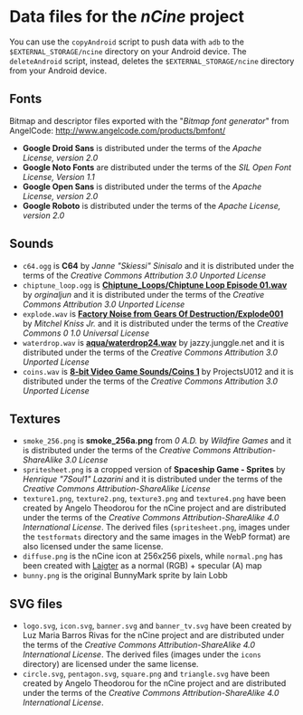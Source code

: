 # Data files for the *nCine* project

You can use the `copyAndroid` script to push data with `adb` to the `$EXTERNAL_STORAGE/ncine` directory on your Android device.
The `deleteAndroid` script, instead, deletes the `$EXTERNAL_STORAGE/ncine` directory from your Android device.

## Fonts

Bitmap and descriptor files exported with the "*Bitmap font generator*" from AngelCode: http://www.angelcode.com/products/bmfont/

- **Google Droid Sans** is distributed under the terms of the *Apache License, version 2.0*
- **Google Noto Fonts** are distributed under the terms of the *SIL Open Font License, Version 1.1*
- **Google Open Sans** is distributed under the terms of the *Apache License, version 2.0*
- **Google Roboto** is distributed under the terms of the *Apache License, version 2.0*

## Sounds

- `c64.ogg` is **C64** by *Janne "Skiessi" Sinisalo* and it is distributed under the terms of the *Creative Commons Attribution 3.0 Unported License*
- `chiptune_loop.ogg` is **[Chiptune_Loops/Chiptune Loop Episode 01.wav](https://freesound.org/people/orginaljun/sounds/396960/)** by *orginaljun* and it is distributed under the terms of the *Creative Commons Attribution 3.0 Unported License*
- `explode.wav` is **[Factory Noise from Gears Of Destruction/Explode001](https://freesound.org/people/mitchelk/sounds/136765/)** by *Mitchel Kniss Jr.* and it is distributed under the terms of the *Creative Commons 0 1.0 Universal License*
- `waterdrop.wav` is **[aqua/waterdrop24.wav](https://freesound.org/people/junggle/sounds/30341/)** by jazzy.junggle.net and it is distributed under the terms of the *Creative Commons Attribution 3.0 Unported License*
- `coins.wav` is **[8-bit Video Game Sounds/Coins 1](https://freesound.org/people/ProjectsU012/sounds/341695/)** by ProjectsU012 and it is distributed under the terms of the *Creative Commons Attribution 3.0 Unported License*

## Textures

- `smoke_256.png` is **smoke_256a.png** from *0 A.D.* by *Wildfire Games* and it is distributed under the terms of the *Creative Commons Attribution-ShareAlike 3.0 License*
- `spritesheet.png` is a cropped version of **Spaceship Game - Sprites** by *Henrique "7Soul1" Lazarini* and it is distributed under the terms of the *Creative Commons Attribution-ShareAlike License*
- `texture1.png`, `texture2.png`, `texture3.png` and `texture4.png` have been created by Angelo Theodorou for the nCine project and are distributed under the terms of the *Creative Commons Attribution-ShareAlike 4.0 International License*.
  The derived files (`spritesheet.png`, images under the `testformats` directory and the same images in the WebP format) are also licensed under the same license.
- `diffuse.png` is the nCine icon at 256x256 pixels, while `normal.png` has been created with [Laigter](https://github.com/azagaya/laigter) as a normal (RGB) + specular (A) map
- `bunny.png` is the original BunnyMark sprite by Iain Lobb

## SVG files

- `logo.svg`, `icon.svg`, `banner.svg` and `banner_tv.svg` have been created by Luz Maria Barros Rivas for the nCine project and are distributed under the terms of the *Creative Commons Attribution-ShareAlike 4.0 International License*.
  The derived files (images under the `icons` directory) are licensed under the same license.
- `circle.svg`, `pentagon.svg`, `square.png` and `triangle.svg` have been created by Angelo Theodorou for the nCine project and are distributed under the terms of the *Creative Commons Attribution-ShareAlike 4.0 International License*.

